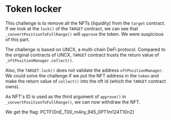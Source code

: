 # Token locker

This challenge is to remove all the NFTs (liquidity) from the `target` contract. If we look at the `lock()` of the `TARGET` contract, we can see that `_convertPositionToFullRange()` will `approve` the token. We were suspicious of this part. 

The challenge is based on UNCX, a multi-chain DeFi protocol. Compared to the original contracts of UNCX, `TARGET` contract trusts the return value of `_nftPositionManager.collect()`. 

Also, the `TARGET.lock()` does not validate the address `nftPositionManager`. We could solve the challenge if we put the NFT address in the `token` and make the return value of `collect()` into the nft id (which the `TARGET` contract owns). 

As NFT's ID is used as the third argument of `approve()` in `_convertPositionToFullRange()`, we can now withdraw the NFT. 

We get the flag: PCTF{0nE_T00_m4ny_945_0PT1m124T10n2}
